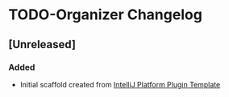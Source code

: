 <!-- Keep a Changelog guide -> https://keepachangelog.com -->

# TODO-Organizer Changelog

## [Unreleased]
### Added
- Initial scaffold created from [IntelliJ Platform Plugin Template](https://github.com/JetBrains/intellij-platform-plugin-template)
